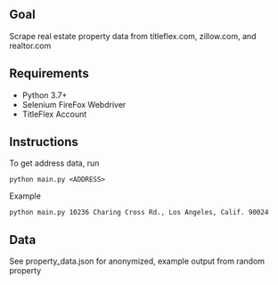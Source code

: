 ## Goal
Scrape real estate property data from 
titleflex.com, zillow.com, and realtor.com

## Requirements
* Python 3.7+
* Selenium FireFox Webdriver
* TitleFlex Account

## Instructions
To get address data, run  
```
python main.py <ADDRESS>
```

Example  
```
python main.py 10236 Charing Cross Rd., Los Angeles, Calif. 90024
```

## Data
See property_data.json for anonymized, example output from random property